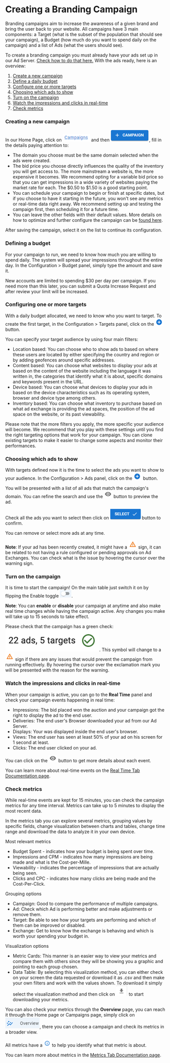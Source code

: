 # Creating a Branding Campaign

Branding campaigns aim to increase the awareness of a given brand and bring the user back to your website. All campaigns have 3 main components: a Target (what is the subset of the population that should see your campaign), a Budget (how much do you want to spend daily on the campaign) and a list of Ads (what the users should see).

To create a branding campaign you must already have your ads set up in our Ad Server. [Check how to do that here.](../product-documentation/ad-server/ads/) With the ads ready, here is an overview:

1. [Create a new campaign](branding.md#creating-a-new-campaign)
2. [Define a daily budget](branding.md#defining-a-budget)
3. [Configure one or more targets](branding.md#configuring-one-or-more-targets)
4. [Choosing which ads to show](branding.md#choosing-which-a-ds-to-show)
5. [Turn on the campaign](branding.md#turn-on-the-campaign)
6. [Watch the impressions and clicks in real-time](branding.md#watch-the-impressions-and-clicks-in-real-time)
7. [Check metrics](branding.md#check-metrics)

### Creating a new campaign

In our Home Page, click on <img src="../.gitbook/assets/image (2) (2).png" alt="Campaigns" data-size="line"> and then <img src="../.gitbook/assets/image (3) (2).png" alt="Create Campaign" data-size="line">, fill in the details paying attention to:

* The domain you choose must be the same domain selected when the ads were created.
* The bid price you choose directly influences the quality of the inventory you will get access to. The more mainstream a website is, the more expensive it becomes. We recommend opting for a variable bid price so that you can get impressions in a wide variety of websites paying the market rate for each. The $0.50 to $1.50 is a good starting point.
* You can schedule your campaign to begin or finish at specific dates, but if you choose to have it starting in the future, you won't see any metrics or real-time data right away. We recommend setting up and testing the campaign first, then scheduling it for a future time.
* You can leave the other fields with their default values. More details on how to optimize and further configure the campaign can be [found here](../product-documentation/demand-side-platform-dsp/).

After saving the campaign, select it on the list to continue its configuration.

### Defining a budget

For your campaign to run, we need to know how much you are willing to spend daily. The system will spread your impressions throughout the entire day. In the Configuration > Budget panel, simply type the amount and save it.

New accounts are limited to spending $30 per day per campaign. If you need more than this later, you can submit a Quota Increase Request and after review your limit will be increased.

### Configuring one or more targets

With a daily budget allocated, we need to know who you want to target. To create the first target, in the Configuration > Targets panel, click on the <img src="../.gitbook/assets/image (5) (2).png" alt="Create Target" data-size="line"> button.

You can specify your target audience by using four main filters:

* Location based: You can choose who to show ads to based on where these users are located by either specifying the country and region or by adding geofences around specific addresses.
* Content based: You can choose what websites to display your ads at based on the content of the website including the language it was written in, the categories that identify what it is about, specific domains and keywords present in the URL.
* Device based: You can choose what devices to display your ads in based on the device characteristics such as its operating system, browser and device type among others.
* Inventory based: You can choose what inventory to purchase based on what ad exchange is providing the ad spaces, the position of the ad space on the website, or its past viewability.

Please note that the more filters you apply, the more specific your audience will become. We recommend that you play with these settings until you find the right targeting options that work for your campaign. You can clone existing targets to make it easier to change some aspects and monitor their performances.

### Choosing which ads to show

With targets defined now it is the time to select the ads you want to show to your audience. In the Configuration > Ads panel, click on the <img src="../.gitbook/assets/image (5) (2).png" alt="Create Ad" data-size="line"> button.

You will be presented with a list of all ads that match the campaign's domain. You can refine the search and use the <img src="../.gitbook/assets/image (14) (2).png" alt="Preview" data-size="line"> button to preview the ad.

Check all the ads you want to select then click on <img src="../.gitbook/assets/image (13) (2).png" alt="" data-size="line"> button to confirm.

You can remove or select more ads at any time.

**Note**: If your ad has been recently created, it might have a <img src="../.gitbook/assets/image (16) (2).png" alt="Issue Sign" data-size="line"> sign, it can be related to not having a rule configured or pending approvals on Ad Exchanges. You can check what is the issue by hovering the cursor over the warning sign.

### Turn on the campaign

It is time to start the campaign! On the main table just switch it on by flipping the Enable toggle <img src="../.gitbook/assets/image (17) (2).png" alt="switch" data-size="line">.

**Note**: You can **enable** or **disable** your campaign at anytime and also make real time changes while having the campaign active. Any changes you make will take up to 15 seconds to take effect.

Please check that the campaign has a green check: <img src="../.gitbook/assets/image (48) (1).png" alt="" data-size="line">. This symbol will change to a <img src="../.gitbook/assets/image (16) (2).png" alt="Issue Sign" data-size="line"> sign if there are any issues that would prevent the campaign from running effectively. By hovering the cursor over the exclamation mark you will be presented with the reason for the warning.

### Watch the impressions and clicks in real-time

When your campaign is active, you can go to the **Real Time** panel and check your campaign events happening in real time:

* Impressions: The bid placed won the auction and your campaign got the right to display the ad to the end user.
* Deliveries: The end user's Browser downloaded your ad from our Ad Server.
* Displays: Your was displayed inside the end user's browser.
* Views: The end user has seen at least 50% of your ad on his screen for 1 second at least.
* Clicks: The end user clicked on your ad.

You can click on the <img src="../.gitbook/assets/image (14) (2).png" alt="Preview" data-size="line"> button to get more details about each event.

You can learn more about real-time events on the [Real Time Tab Documentation page](../product-documentation/demand-side-platform-dsp/real-time-tab.md).

### Check metrics

While real-time events are kept for 15 minutes, you can check the campaign metrics for any time interval. Metrics can take up to 5 minutes to display the most recent data.

In the metrics tab you can explore several metrics, grouping values by specific fields, change visualization between charts and tables, change time range and download the data to analyze it in your own device.

Most relevant metrics

* Budget Spent - indicates how your budget is being spent over time.
* Impressions and CPM - indicates how many impressions are being made and what is the Cost-per-Mille.
* Viewability - indicates the percentage of impressions that are actually being seen.
* Clicks and CPC - indicates how many clicks are being made and the Cost-Per-Click.

Grouping options

* Campaign: Good to compare the performance of multiple campaigns.
* Ad: Check which Ad is performing better and make adjustments or remove them.
* Target: Be able to see how your targets are performing and which of them can be improved or disabled.
* Exchange: Get to know how the exchange is behaving and which is worth your spending your budget in.

Visualization options

* Metric Cards: This manner is an easier way to view your metrics and compare them with others since they will be showing you a graphic and pointing to each group chosen.
* Data Table: By selecting this visualization method, you can either check on your screen the data requested or download it as .csv and then make your own filters and work with the values shown. To download it simply select the visualization method and then click on <img src="../.gitbook/assets/image (18) (2).png" alt="" data-size="line"> to start downloading your metrics.

You can also check your metrics through the **Overview** page, you can reach it through the Home page or Campaigns page, simply click on <img src="../.gitbook/assets/image (20) (2).png" alt="" data-size="line">, there you can choose a campaign and check its metrics in a broader view.

All metrics have a <img src="../.gitbook/assets/image (19) (2).png" alt="" data-size="line"> to help you identify what that metric is about.

You can learn more about metrics in the [Metrics Tab Documentation page](../product-documentation/demand-side-platform-dsp/metrics.md).
